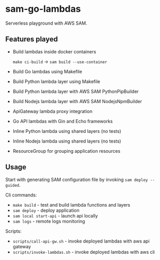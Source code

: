 # sam-go-lambdas

Serverless playground with AWS SAM.

## Features played

- Build lambdas inside docker containers

  `make ci-build` -> `sam build --use-container`
    
- Build Go lambdas using Makefile
- Build Python lambda layer using Makefile
- Build Python lambda layer with AWS SAM PythonPipBuilder
- Build Nodejs lambda layer with AWS SAM NodejsNpmBuilder
- ApiGateway lambda proxy integration
- Go API lambdas with Gin and Echo frameworks
- Inline Python lambda using shared layers (no tests)
- Inline Nodejs lambda using shared layers (no tests)
- ResourceGroup for grouping application resources

## Usage

Start with generating SAM configuration file by invoking `sam deploy --guided`.

Cli commands:

- `make build` - test and build lambda functions and layers
- `sam deploy` - deploy application
- `sam local start-api` - launch api locally
- `sam logs` - remote logs monitoring

Scripts:

- `scripts/call-api-gw.sh` - invoke deployed lambdas with aws api gateway
- `scripts/invoke-lambdas.sh` - invoke deployed lambdas with aws cli
